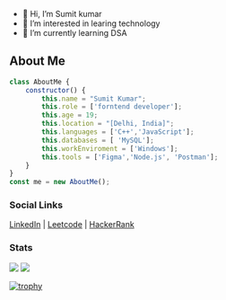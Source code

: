 - 👋 Hi, I’m Sumit kumar
- 👀 I’m interested in learing technology
- 🌱 I’m currently learning DSA

## About Me
```javascript
class AboutMe {
    constructor() {
        this.name = "Sumit Kumar";
        this.role = ['forntend developer'];
        this.age = 19;
        this.location = "[Delhi, India]";
        this.languages = ['C++','JavaScript'];
        this.databases = [ 'MySQL'];
        this.workEnviroment = ['Windows'];
        this.tools = ['Figma','Node.js', 'Postman'];
    }
}
const me = new AboutMe();
```

### Social Links 

[LinkedIn](www.linkedin.com/in/sumit-mkumar) | 
[Leetcode](https://leetcode.com/sumit_kumar2/) | 
[HackerRank](---)


### Stats
![](----) 
![](---)

[![trophy](---)](---)
